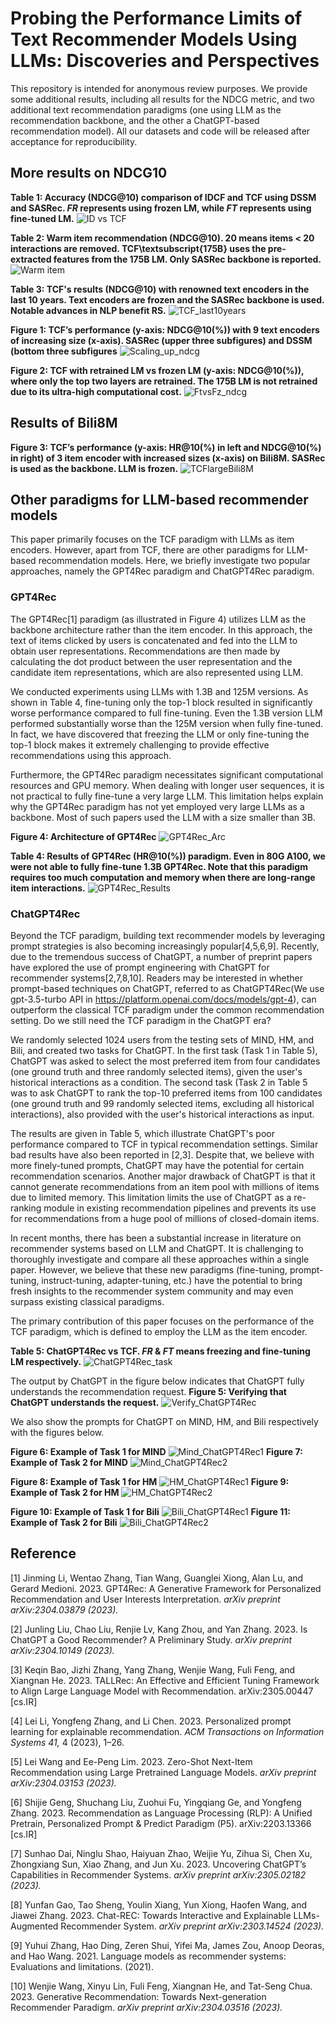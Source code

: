 # Probing the Performance Limits of Text Recommender Models Using LLMs: Discoveries and Perspectives

This repository is intended for anonymous review purposes. We provide some additional results, including all results for the NDCG metric, and two additional text recommendation paradigms (one using LLM as the recommendation backbone, and the other a ChatGPT-based recommendation model). All our datasets and code will be released after acceptance for reproducibility.

## More results on NDCG10

**Table 1: Accuracy (NDCG@10) comparison of IDCF and TCF using DSSM and SASRec. _FR_ represents using frozen LM, while _FT_  represents using fine-tuned LM.**
![ID vs TCF](https://github.com/anonymous-TCF/anonymous-TCF/blob/main/Figures/Table_IDvsLLM_NDCG.jpg)

**Table 2: Warm item recommendation (NDCG@10). 20 means items < 20 interactions are removed. TCF\textsubscript{175B} uses the pre-extracted features from the 175B LM. Only SASRec backbone is reported.**
![Warm item](https://github.com/anonymous-TCF/anonymous-TCF/blob/main/Figures/Table_PLM_warm_NDCG.jpg)

**Table 3: TCF's results (NDCG@10)  with renowned text encoders in the last 10 years. Text encoders are frozen and the SASRec backbone is used. Notable  advances in NLP benefit RS.**
![TCF_last10years](https://github.com/anonymous-TCF/anonymous-TCF/blob/main/Figures/Table_LMcompare_NDCG.jpg)

**Figure 1: TCF’s performance (y-axis: NDCG@10(%)) with 9 text encoders of increasing size (x-axis). SASRec (upper three subfigures) and DSSM (bottom three subfigures**
![Scaling_up_ndcg](https://github.com/anonymous-TCF/anonymous-TCF/blob/main/Figures/scaling_up_ndcg.jpg)

**Figure 2: TCF with retrained LM vs frozen LM (y-axis: NDCG@10(%)), where only the top two layers are retrained. The 175B LM is not retrained due to its ultra-high computational cost.**
![FtvsFz_ndcg](https://github.com/anonymous-TCF/anonymous-TCF/blob/main/Figures/finetune_vs_freeze_ndcg.jpg)

## Results of Bili8M
**Figure 3: TCF’s performance (y-axis: HR@10(%) in left and NDCG@10(%) in right) of 3 item encoder with increased sizes (x-axis) on Bili8M. SASRec is used as the backbone. LLM is frozen.**
![TCFlargeBili8M](https://github.com/anonymous-TCF/anonymous-TCF/blob/main/Figures/bili8M_NDCG.jpg)

## Other paradigms for LLM-based recommender models


This paper primarily focuses on the TCF paradigm with LLMs as item encoders. However, apart from TCF, there are other paradigms for LLM-based recommendation models. Here, we briefly investigate two popular approaches, namely the GPT4Rec paradigm and ChatGPT4Rec paradigm.

### GPT4Rec
The GPT4Rec[1] paradigm (as illustrated in Figure 4) utilizes LLM as the backbone architecture rather than the item encoder. In this approach, the text of items clicked by users is concatenated and fed into the LLM to obtain user representations. Recommendations are then made by calculating the dot product between the user representation and the candidate item representations, which are also represented using LLM.

We conducted experiments using LLMs with 1.3B and 125M versions. As shown in Table 4, fine-tuning only the top-1 block resulted in significantly worse performance compared to full fine-tuning. Even the 1.3B version LLM performed substantially worse than the 125M version when fully fine-tuned. In fact, we have discovered that freezing the LLM or only fine-tuning the top-1 block makes it extremely challenging to provide effective recommendations using this approach.

Furthermore, the GPT4Rec paradigm necessitates significant computational resources and GPU memory. When dealing with longer user sequences, it is not practical to fully fine-tune a very large LLM. This limitation helps explain why the GPT4Rec paradigm has not yet employed very large LLMs as a backbone. Most of such papers used the LLM with a size smaller than 3B. 

**Figure 4: Architecture of GPT4Rec**
![GPT4Rec_Arc](https://github.com/anonymous-TCF/anonymous-TCF/blob/main/Figures/GPT4Rec_arc-cropped.jpg)

**Table 4: Results of GPT4Rec (HR@10(%)) paradigm. Even in 80G A100, we were not able to fully fine-tune 1.3B GPT4Rec. Note that this paradigm requires too much computation and memory when there are long-range item interactions.**
![GPT4Rec_Results](https://github.com/anonymous-TCF/anonymous-TCF/blob/main/Figures/Table_GPT4Rec_task.jpg)
### ChatGPT4Rec

Beyond the TCF paradigm, building text recommender models by leveraging prompt strategies is also becoming increasingly popular[4,5,6,9]. Recently, due to the tremendous success of ChatGPT, a number of preprint papers have explored the use of prompt engineering with ChatGPT for recommender systems[2,7,8,10]. Readers may be interested in whether prompt-based techniques on ChatGPT, referred to as ChatGPT4Rec(We use gpt-3.5-turbo API in https://platform.openai.com/docs/models/gpt-4), can outperform the classical TCF paradigm under the common recommendation setting. Do we still need the TCF paradigm in the ChatGPT era?

We randomly selected 1024 users from the testing sets of MIND, HM, and Bili, and created two tasks for ChatGPT. In the first task (Task 1 in Table 5), ChatGPT was asked to select the most preferred item from four candidates (one ground truth and three randomly selected items), given the user's historical interactions as a condition. The second task (Task 2 in Table 5 was to ask ChatGPT to rank the top-10 preferred items from 100 candidates (one ground truth and 99 randomly selected items, excluding all historical interactions), also provided with the user's historical interactions as input. 

The results are given in Table 5, which illustrate ChatGPT's poor performance compared to TCF in typical recommendation settings. 
Similar bad results have also been reported in [2,3]. Despite that, we believe with more finely-tuned prompts, ChatGPT may have the potential for certain recommendation scenarios. 
Another major drawback of ChatGPT is that it cannot generate recommendations from an item pool with millions of items due to limited memory. This limitation limits the use of ChatGPT as a re-ranking module in existing recommendation pipelines and prevents its use for recommendations from a huge pool of millions of closed-domain items.

In recent months, there has been a substantial increase in literature on recommender systems based on LLM and ChatGPT. It is challenging to thoroughly investigate and compare all these approaches within a single paper. However, we believe that these new paradigms (fine-tuning, prompt-tuning, instruct-tuning, adapter-tuning, etc.) have the potential to bring fresh insights to the recommender system community and may even surpass existing classical paradigms.

The primary contribution of this paper focuses on the performance of the TCF paradigm, which is defined to employ the LLM as the item encoder.

**Table 5: ChatGPT4Rec vs TCF. _FR_ & _FT_ means freezing and fine-tuning LM respectively.**
![ChatGPT4Rec_task](https://github.com/anonymous-TCF/anonymous-TCF/blob/main/Figures/Table_ChatGPT_task.jpg)

The output by ChatGPT in the figure below indicates that ChatGPT fully understands the recommendation request. 
**Figure 5: Verifying that ChatGPT understands the request.**
![Verify_ChatGPT4Rec](https://github.com/anonymous-TCF/anonymous-TCF/blob/main/Figures/ChatGPT4Rec_0-cropped.jpg)

We also show the prompts for ChatGPT on MIND, HM, and Bili respectively with the figures below.

**Figure 6: Example of Task 1 for MIND**
![Mind_ChatGPT4Rec1](https://github.com/anonymous-TCF/anonymous-TCF/blob/main/Figures/ChatGPT4Rec_MIND_4-cropped.jpg)
**Figure 7: Example of Task 2 for MIND**
![Mind_ChatGPT4Rec2](https://github.com/anonymous-TCF/anonymous-TCF/blob/main/Figures/ChatGPT4Rec_MIND_10-cropped.jpg)

**Figure 8: Example of Task 1 for HM**
![HM_ChatGPT4Rec1](https://github.com/anonymous-TCF/anonymous-TCF/blob/main/Figures/ChatGPT4Rec_HM_4-cropped.jpg)
**Figure 9: Example of Task 2 for HM**
![HM_ChatGPT4Rec2](https://github.com/anonymous-TCF/anonymous-TCF/blob/main/Figures/ChatGPT4Rec_HM_10-cropped.jpg)

**Figure 10: Example of Task 1 for Bili**
![Bili_ChatGPT4Rec1](https://github.com/anonymous-TCF/anonymous-TCF/blob/main/Figures/ChatGPT4Rec_Bili_4-cropped.jpg)
**Figure 11: Example of Task 2 for Bili**
![Bili_ChatGPT4Rec2](https://github.com/anonymous-TCF/anonymous-TCF/blob/main/Figures/ChatGPT4Rec_Bili_10-cropped.jpg)






## Reference
[1] Jinming Li, Wentao Zhang, Tian Wang, Guanglei Xiong, Alan Lu, and Gerard Medioni. 2023. GPT4Rec: A Generative Framework for Personalized Recommendation and User Interests Interpretation. _arXiv preprint arXiv:2304.03879 (2023)._

[2] Junling Liu, Chao Liu, Renjie Lv, Kang Zhou, and Yan Zhang. 2023. Is ChatGPT a Good Recommender? A Preliminary Study. _arXiv preprint arXiv:2304.10149 (2023)._

[3] Keqin Bao, Jizhi Zhang, Yang Zhang, Wenjie Wang, Fuli Feng, and Xiangnan He. 2023. TALLRec: An Effective and Efficient Tuning Framework to Align Large Language Model with Recommendation. arXiv:2305.00447 [cs.IR]

[4] Lei Li, Yongfeng Zhang, and Li Chen. 2023. Personalized prompt learning for explainable recommendation. _ACM Transactions on Information Systems 41,_ 4 (2023), 1–26.

[5] Lei Wang and Ee-Peng Lim. 2023. Zero-Shot Next-Item Recommendation using Large Pretrained Language Models. _arXiv preprint arXiv:2304.03153 (2023)._

[6] Shijie Geng, Shuchang Liu, Zuohui Fu, Yingqiang Ge, and Yongfeng Zhang. 2023. Recommendation as Language Processing (RLP): A Unified Pretrain, Personalized Prompt & Predict Paradigm (P5). arXiv:2203.13366 [cs.IR]

[7] Sunhao Dai, Ninglu Shao, Haiyuan Zhao, Weijie Yu, Zihua Si, Chen Xu, Zhongxiang Sun, Xiao Zhang, and Jun Xu. 2023. Uncovering ChatGPT’s Capabilities in Recommender Systems. _arXiv preprint arXiv:2305.02182 (2023)._

[8] Yunfan Gao, Tao Sheng, Youlin Xiang, Yun Xiong, Haofen Wang, and Jiawei Zhang. 2023. Chat-REC: Towards Interactive and Explainable LLMs-Augmented Recommender System. _arXiv preprint arXiv:2303.14524 (2023)._

[9] Yuhui Zhang, Hao Ding, Zeren Shui, Yifei Ma, James Zou, Anoop Deoras, and Hao Wang. 2021. Language models as recommender systems: Evaluations and limitations. (2021).

[10] Wenjie Wang, Xinyu Lin, Fuli Feng, Xiangnan He, and Tat-Seng Chua. 2023. Generative Recommendation: Towards Next-generation Recommender Paradigm. _arXiv preprint arXiv:2304.03516 (2023)._
